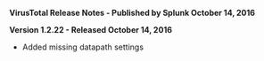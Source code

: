 **VirusTotal Release Notes - Published by Splunk October 14, 2016**


**Version 1.2.22 - Released October 14, 2016**

* Added missing datapath settings
